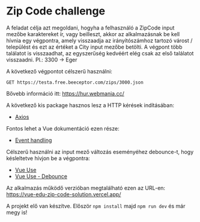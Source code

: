 # Zip Code challenge

A feladat célja azt megoldani, hogyha a felhasználó a ZipCode input mezőbe karaktereket ír,
vagy beilleszt, akkor az alkalmazásnak be kell hívnia egy végpontra, amely visszaadja az irányítószámhoz
tartozó várost / települést és ezt az értéket a City input mezőbe betölti. A végpont több találatot is visszaadhat, az
egyszerűség kedvéért elég csak az első találatot visszaadni.
Pl.: 3300 -> Eger

A következő végpontot célszerű használni:

```GET https://testa.free.beeceptor.com/zips/3000.json```

Bővebb információ itt: https://hur.webmania.cc/

A következő kis package hasznos lesz a HTTP kérések indításában:
- [Axios](https://axios-http.com/docs/intro)

Fontos lehet a Vue dokumentáció ezen része:
- [Event handling](https://vuejs.org/guide/essentials/event-handling.html)

Célszerű használni az input mező változás eseményéhez debounce-t, hogy késleltetve hívjon be a végpontra:
- [Vue Use](https://vueuse.org/)
- [Vue Use - Debounce](https://vueuse.org/shared/useDebounceFn/)

Az alkalmazás működő verzióban megtalálható ezen az URL-en:
https://vue-edu-zip-code-solution.vercel.app/

A projekt elő van készítve.
Először ```npm install``` majd ```npm run dev``` és már megy is!

